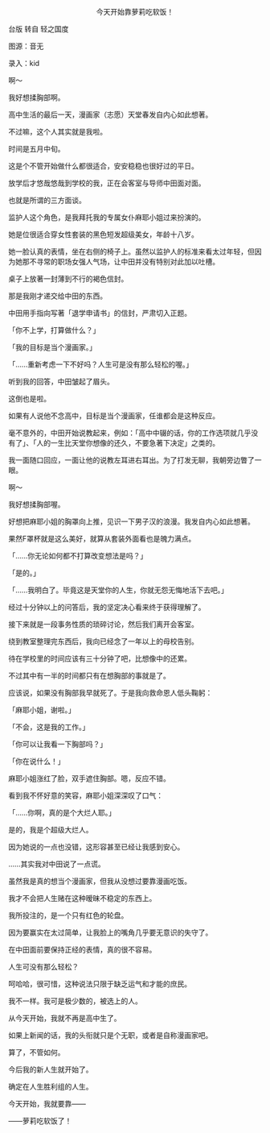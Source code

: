 <p align="center">今天开始靠萝莉吃软饭！</p>

台版 转自 轻之国度

图源：音无

录入：kid

啊～

我好想揉胸部啊。

高中生活的最后一天，漫画家（志愿）天堂春发自内心如此想著。

不过嘛，这个人其实就是我啦。

时间是五月中旬。

这是个不管开始做什么都很适合，安安稳稳也很好过的平日。

放学后才悠哉悠哉到学校的我，正在会客室与导师中田面对面。

也就是所谓的三方面谈。

监护人这个角色，是我拜托我的专属女仆麻耶小姐过来扮演的。

她是位很适合穿女性套装的黑色短发超级美女，年龄十八岁。

她一脸认真的表情，坐在右侧的椅子上。虽然以监护人的标准来看太过年轻，但因为她那不寻常的职场女强人气场，让中田并没有特别对此加以吐槽。

桌子上放著一封薄到不行的褐色信封。

那是我刚才递交给中田的东西。

中田用手指向写著「退学申请书」的信封，严肃切入正题。

「你不上学，打算做什么？」

「我的目标是当个漫画家。」

「……重新考虑一下不好吗？人生可是没有那么轻松的喔。」

听到我的回答，中田皱起了眉头。

这倒也是啦。

如果有人说他不念高中，目标是当个漫画家，任谁都会是这种反应。

毫不意外的，中田开始说教起来，例如：「高中中辍的话，你的工作选项就几乎没有了」、「人的一生比天堂你想像的还久，不要急著下决定」之类的。

我一面随口回应，一面让他的说教左耳进右耳出。为了打发无聊，我朝旁边瞥了一眼。

啊～

我好想揉胸部喔。

好想把麻耶小姐的胸罩向上推，见识一下男子汉的浪漫。我发自内心如此想著。

果然F罩杯就是这么美好，就算从套装外面看也是魄力满点。

「……你无论如何都不打算改变想法是吗？」

「是的。」

「……我明白了。毕竟这是天堂你的人生，你就无怨无悔地活下去吧。」

经过十分钟以上的问答后，我的坚定决心看来终于获得理解了。

接下来就是一段事务性质的琐碎讨论，然后我们离开会客室。

绕到教室整理完东西后，我向已经念了一年以上的母校告别。

待在学校里的时间应该有三十分钟了吧，比想像中的还累。

不过其中有一半的时间都只有在想胸部的事就是了。

应该说，如果没有胸部我早就死了。于是我向救命恩人低头鞠躬：

「麻耶小姐，谢啦。」

「不会，这是我的工作。」

「你可以让我看一下胸部吗？」

「你在说什么！」

麻耶小姐涨红了脸，双手遮住胸部。嗯，反应不错。

看到我不怀好意的笑容，麻耶小姐深深叹了口气：

「……你啊，真的是个大烂人耶。」

是的，我是个超级大烂人。

因为她说的一点也没错，这形容甚至已经让我感到安心。

……其实我对中田说了一点谎。

虽然我是真的想当个漫画家，但我从没想过要靠漫画吃饭。

我才不会把人生赌在这种暧昧不稳定的东西上。

我所投注的，是一个只有红色的轮盘。

因为要赢实在太过简单，让我脸上的嘴角几乎要无意识的失守了。

在中田面前要保持正经的表情，真的很不容易。

人生可没有那么轻松？

呵哈哈，很可惜，这种说法只限于缺乏运气和才能的庶民。

我不一样。我可是极少数的，被选上的人。

从今天开始，我就不再是高中生了。

如果上新闻的话，我的头衔就只是个无职，或者是自称漫画家吧。

算了，不管如何。

今后我的新人生就开始了。

确定在人生胜利组的人生。

今天开始，我就要靠——

——萝莉吃软饭了！

